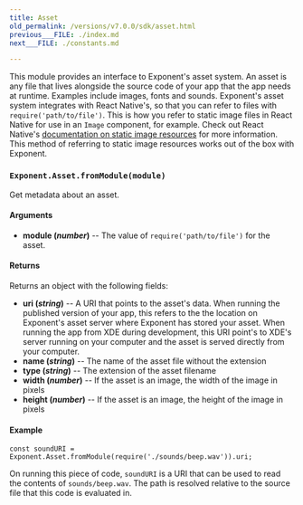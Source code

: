 ```yaml
---
title: Asset
old_permalink: /versions/v7.0.0/sdk/asset.html
previous___FILE: ./index.md
next___FILE: ./constants.md

---
```


This module provides an interface to Exponent's asset system. An asset is any file that lives alongside the source code of your app that the app needs at runtime. Examples include images, fonts and sounds. Exponent's asset system integrates with React Native's, so that you can refer to files with `require('path/to/file')`. This is how you refer to static image files in React Native for use in an `Image` component, for example. Check out React Native's [documentation on static image resources](https://facebook.github.io/react-native/docs/images.html#static-image-resources) for more information. This method of referring to static image resources works out of the box with Exponent.

### `Exponent.Asset.fromModule(module)`
Get metadata about an asset.

#### Arguments

* **module (_number_)** -- The value of `require('path/to/file')` for the asset.

#### Returns

Returns an object with the following fields:

* **uri (_string_)** -- A URI that points to the asset's data. When running the published version of your app, this refers to the the location on Exponent's asset server where Exponent has stored your asset. When running the app from XDE during development, this URI point's to XDE's server running on your computer and the asset is served directly from your computer.
* **name (_string_)** -- The name of the asset file without the extension
* **type (_string_)** -- The extension of the asset filename
* **width (_number_)** -- If the asset is an image, the width of the image in pixels
* **height (_number_)** -- If the asset is an image, the height of the image in pixels

#### Example
    const soundURI = Exponent.Asset.fromModule(require('./sounds/beep.wav')).uri;

On running this piece of code, `soundURI` is a URI that can be used to read the contents of `sounds/beep.wav`. The path is resolved relative to the source file that this code is evaluated in.
